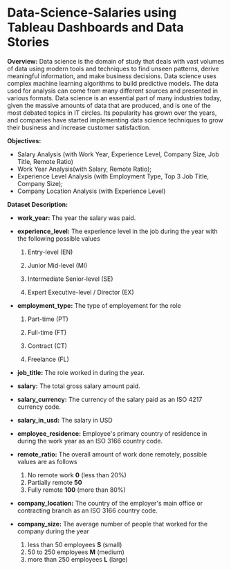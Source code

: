 # Data-Science-Salaries using Tableau Dashboards and Data Stories

**Overview:**
Data science is the domain of study that deals with vast volumes of data using modern tools and techniques to find unseen patterns, derive meaningful information, and make business decisions. Data science uses complex machine learning algorithms to build predictive models. The data used for analysis can come from many different sources and presented in various formats. Data science is an essential part of many industries today, given the massive amounts of data that are produced, and is one of the most debated topics in IT circles. Its popularity has grown over the years, and companies have started implementing data science techniques to grow their business and increase customer satisfaction.

**Objectives:**
- Salary Analysis (with Work Year, Experience Level, Company Size, Job Title, Remote Ratio)
- Work Year Analysis(with Salary, Remote Ratio);
- Experience Level Analysis (with Employment Type, Top 3 Job Title, Company Size);
- Company Location Analysis (with Experience Level)

**Dataset Description:**

- **work_year:** The year the salary was paid.

- **experience_level:** The experience level in the job during the year with the following possible values

   1. Entry-level (EN)

   2. Junior Mid-level (MI)

   3. Intermediate Senior-level (SE) 

   4. Expert Executive-level / Director (EX)

- **employment_type:** The type of employement for the role

   1. Part-time (PT)
   
   2. Full-time (FT)
   
   3. Contract (CT)

   4. Freelance (FL)
   
- **job_title:** The role worked in during the year.

- **salary:** The total gross salary amount paid.

- **salary_currency:** The currency of the salary paid as an ISO 4217 currency code.

- **salary_in_usd:** The salary in USD 

- **employee_residence:** Employee's primary country of residence in during the work year as an ISO 3166 country code.

- **remote_ratio:** The overall amount of work done remotely, possible values are as follows
   1. No remote work **0** (less than 20%)
   2. Partially remote **50**
   3. Fully remote **100** (more than 80%)
   
- **company_location:** The country of the employer's main office or contracting branch as an ISO 3166 country code.

- **company_size:** The average number of people that worked for the company during the year

   1. less than 50 employees **S** (small)
   2. 50 to 250 employees **M** (medium)
   3. more than 250 employees **L** (large)
